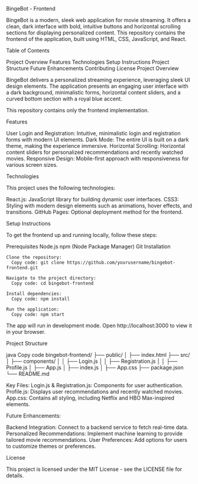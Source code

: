 BingeBot - Frontend

BingeBot is a modern, sleek web application for movie streaming. It offers a clean, dark interface with bold, intuitive buttons and horizontal scrolling sections for displaying personalized content. This repository contains the frontend of the application, built using HTML, CSS, JavaScript, and React.

Table of Contents

  Project Overview
  Features
  Technologies
  Setup Instructions
  Project Structure
  Future Enhancements
  Contributing
  License
  Project Overview

BingeBot delivers a personalized streaming experience, leveraging sleek UI design elements. The application presents an engaging user interface with a dark background, minimalistic forms, horizontal content sliders, and a curved bottom section with a royal blue accent.

This repository contains only the frontend implementation.

Features

User Login and Registration: Intuitive, minimalistic login and registration forms with modern UI elements.
Dark Mode: The entire UI is built on a dark theme, making the experience immersive.
Horizontal Scrolling: Horizontal content sliders for personalized recommendations and recently watched movies.
Responsive Design: Mobile-first approach with responsiveness for various screen sizes.

Technologies

This project uses the following technologies:

React.js: JavaScript library for building dynamic user interfaces.
CSS3: Styling with modern design elements such as animations, hover effects, and transitions.
GitHub Pages: Optional deployment method for the frontend.

Setup Instructions

To get the frontend up and running locally, follow these steps:

  Prerequisites
    Node.js
    npm (Node Package Manager)
    Git  Installation
      
    Clone the repository:
      Copy code: git clone https://github.com/yourusername/bingebot-frontend.git

    Navigate to the project directory:
      Copy code: cd bingebot-frontend

    Install dependencies:
      Copy code: npm install

    Run the application:
      Copy code: npm start

The app will run in development mode. Open http://localhost:3000 to view it in your browser.

Project Structure

java
Copy code
bingebot-frontend/
├── public/
│   ├── index.html
├── src/
│   ├── components/
│   │   ├── Login.js
│   │   ├── Registration.js
│   │   ├── Profile.js
│   ├── App.js
│   ├── index.js
│   ├── App.css
├── package.json
└── README.md

Key Files:
Login.js & Registration.js: Components for user authentication.
Profile.js: Displays user recommendations and recently watched movies.
App.css: Contains all styling, including Netflix and HBO Max-inspired elements.

Future Enhancements:

  Backend Integration: Connect to a backend service to fetch real-time data.
  Personalized Recommendations: Implement machine learning to provide tailored movie recommendations.
  User Preferences: Add options for users to customize themes or preferences.
  
License

This project is licensed under the MIT License - see the LICENSE file for details.
